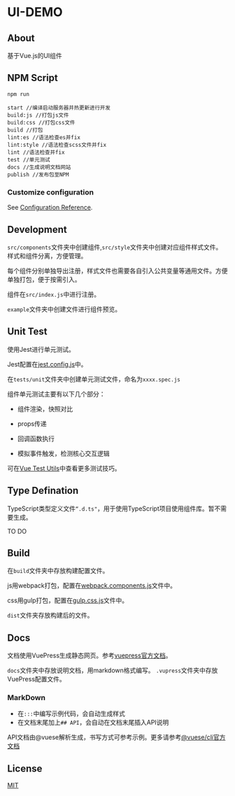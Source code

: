 # UI-DEMO

## About
基于Vue.js的UI组件

## NPM Script
``npm run``
```
start //编译启动服务器并热更新进行开发
build:js //打包js文件
build:css //打包css文件
build //打包
lint:es //语法检查es并fix
lint:style //语法检查scss文件并fix
lint //语法检查并fix
test //单元测试
docs //生成说明文档网站
publish //发布包至NPM
```

### Customize configuration
See [Configuration Reference](https://cli.vuejs.org/config/).

## Development
``src/components``文件夹中创建组件,``src/style``文件夹中创建对应组件样式文件。样式和组件分离，方便管理。

每个组件分别单独导出注册，样式文件也需要各自引入公共变量等通用文件。方便单独打包，便于按需引入。

组件在``src/index.js``中进行注册。

``example``文件夹中创建文件进行组件预览。

## Unit Test
使用Jest进行单元测试。

Jest配置在[jest.config.js](./jest.config.js)中。

在``tests/unit``文件夹中创建单元测试文件，命名为``xxxx.spec.js``

组件单元测试主要有以下几个部分：
+ 组件渲染，快照对比

+ props传递

- 回调函数执行

- 模拟事件触发，检测核心交互逻辑

可在[Vue Test Utils](https://vue-test-utils.vuejs.org/zh/)中查看更多测试技巧。

## Type Defination
TypeScript类型定义文件``“.d.ts"``，用于使用TypeScript项目使用组件库。暂不需要生成。

TO DO

## Build
在``build``文件夹中存放构建配置文件。

js用webpack打包，配置在[webpack.components.js](build/webpack.components.js)文件中。

css用gulp打包，配置在[gulp.css.js](build/gulp.css.js)文件中。

``dist``文件夹存放构建后的文件。

## Docs
文档使用VuePress生成静态网页。参考[vuepress官方文档](https://vuepress.vuejs.org/zh/)。

``docs``文件夹中存放说明文档，用markdown格式编写。
``.vupress``文件夹中存放VuePress配置文件。

### MarkDown
+ 在``:::``中编写示例代码，会自动生成样式
+ 在文档末尾加上``## API``，会自动在文档末尾插入API说明

API文档由@vuese解析生成，书写方式可参考示例。更多请参考[@vuese/cli官方文档](https://vuese.org/cli/)

## License
[MIT](http://opensource.org/licenses/MIT)
